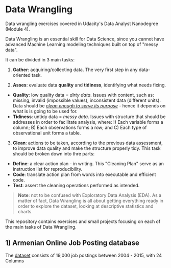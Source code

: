 # Data Wrangling
Data wrangling exercises covered in Udacity's Data Analyst Nanodegree (Module 4).

Data Wrangling is an essential skill for Data Science, since you cannot have advanced Machine Learning modeling techniques built on top of "messy data".

It can be divided in 3 main tasks:

1. **Gather**: acquiring/collecting data. The very first step in any data-oriented task.

2. **Asses**: evaluate data **quality** and **tidiness**, identifying what needs fixing.
  - **Quality**: low quality data = *dirty data*. Issues with content, such as: missing, invalid (impossible values), inconsistent data (different units). Data should be <u>*clean enough to serve its purpose*</u> - hence it depends on what is is going to be used for.
  - **Tidiness**: untidy data = *messy data*. Issues with structure that should be addresses in order to facilitate analysis, where: !) Each variable forms a column; B) Each observations forms a row; and C) Each type of observational unit forms a table.

3. **Clean**: actions to be taken, according to the previous data assessment, to improve data quality and make the structure properly tidy. This task should be broken down into thre parts:
  - **Define**: a clear action plan - in writing. This "Cleaning Plan" serve as an instruction list for reproducibility.
  - **Code**: translate action plan from words into executable and efficient code.
  - **Test**: assert the cleaning operations performed as intended.

>**Note**: not to be confused with Exploratory Data Analysis (EDA). As a matter of fact, Data Wrangling is all about getting everything ready in order to explore the dataset, looking at descriptive statistics and charts.

This repository contains exercises and small projects focusing on each of the main tasks of Data Wrangling.

## 1) Armenian Online Job Posting database
The [dataset](https://www.kaggle.com/udacity/armenian-online-job-postings) consists of 19,000 job postings between 2004 - 2015, with 24 Columns

